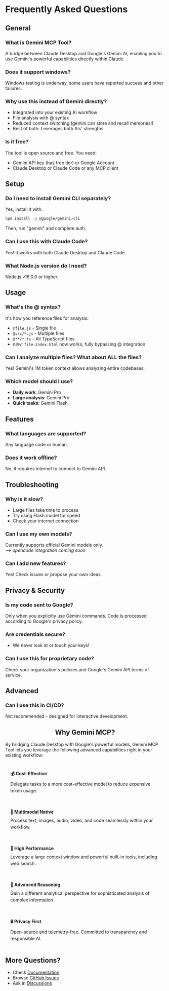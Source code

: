# Frequently Asked Questions

## General

### What is Gemini MCP Tool?
A bridge between Claude Desktop and Google's Gemini AI, enabling you to use Gemini's powerful capabilities directly within Claude.

### Does it support windows?
Windows testing is underway, some users have reported success and other failures.

### Why use this instead of Gemini directly?
- Integrated into your existing AI workflow
- File analysis with @ syntax
- Reduced context switching (gemini can store and recall memories!)
- Best of both: Leverages both AIs' strengths

### Is it free?
The tool is open source and free. You need:
- Gemini API key (has free tier) or Google Account
- Claude Desktop or Claude Code or any MCP client

## Setup

### Do I need to install Gemini CLI separately?
Yes, install it with:
```bash
npm install -g @google/gemini-cli
```
Then, run "gemini" and complete auth.

### Can I use this with Claude Code?
Yes! It works with both Claude Desktop and Claude Code.

### What Node.js version do I need?
Node.js v16.0.0 or higher.

## Usage

### What's the @ syntax?
It's how you reference files for analysis:
- `@file.js` - Single file
- `@src/*.js` - Multiple files
- `@**/*.ts` - All TypeScript files
- *new:* `file:index.html` now works, fully bypassing @ integration

### Can I analyze multiple files? What about ALL the files?
Yes! Gemini's 1M token context allows analyzing entire codebases.

### Which model should I use?
- **Daily work**: Gemini Pro
- **Large analysis**: Gemini Pro
- **Quick tasks**: Gemini Flash

## Features

### What languages are supported?
Any language code or human.

### Does it work offline?
No, it requires internet to connect to Gemini API.

## Troubleshooting

### Why is it slow?
- Large files take time to process
- Try using Flash model for speed
- Check your internet connection

### Can I use my own models?
Currently supports official Gemini models only.<br>
*--> opencode integration coming soon*

### Can I add new features?
Yes! Check issues or propose your own ideas.

## Privacy & Security

### Is my code sent to Google?
Only when you explicitly use Gemini commands. Code is processed according to Google's privacy policy.

### Are credentials secure?
- We never look at or touch your keys!

### Can I use this for proprietary code?
Check your organization's policies and Google's Gemini API terms of service.

## Advanced

### Can I use this in CI/CD?
Not recommended - designed for interactive development.

<div style="text-align: center;">

## Why Gemini MCP?

</div>

By bridging Claude Desktop with Google's powerful models, Gemini MCP Tool lets you leverage the following advanced capabilities right in your existing workflow:

<div style="display: grid; grid-template-columns: repeat(auto-fit, minmax(250px, 1fr)); gap: 16px; margin: 24px 0;">
  <div style="background: var(--vp-c-bg-soft); padding: 16px; border-radius: 8px; border: 1px solid var(--vp-c-divider);">
    <h4 style="margin: 0 0 8px 0; color: var(--vp-c-brand);">💰 Cost-Effective</h4>
    <p style="margin: 0; font-size: 14px; line-height: 1.5;">Delegate tasks to a more cost-effective model to reduce expensive token usage.</p>
  </div>
  
  <div style="background: var(--vp-c-bg-soft); padding: 16px; border-radius: 8px; border: 1px solid var(--vp-c-divider);">
    <h4 style="margin: 0 0 8px 0; color: var(--vp-c-brand);">🎯 Multimodal Native</h4>
    <p style="margin: 0; font-size: 14px; line-height: 1.5;">Process text, images, audio, video, and code seamlessly within your workflow.</p>
  </div>
  
  <div style="background: var(--vp-c-bg-soft); padding: 16px; border-radius: 8px; border: 1px solid var(--vp-c-divider);">
    <h4 style="margin: 0 0 8px 0; color: var(--vp-c-brand);">🚀 High Performance</h4>
    <p style="margin: 0; font-size: 14px; line-height: 1.5;">Leverage a large context window and powerful built-in tools, including web search.</p>
  </div>
  
  <div style="background: var(--vp-c-bg-soft); padding: 16px; border-radius: 8px; border: 1px solid var(--vp-c-divider);">
    <h4 style="margin: 0 0 8px 0; color: var(--vp-c-brand);">🧠 Advanced Reasoning</h4>
    <p style="margin: 0; font-size: 14px; line-height: 1.5;">Gain a different analytical perspective for sophisticated analysis of complex information.</p>
  </div>
  
  <div style="background: var(--vp-c-bg-soft); padding: 16px; border-radius: 8px; border: 1px solid var(--vp-c-divider);">
    <h4 style="margin: 0 0 8px 0; color: var(--vp-c-brand);">🔒 Privacy First</h4>
    <p style="margin: 0; font-size: 14px; line-height: 1.5;">Open-source and telemetry-free. Committed to transparency and responsible AI.</p>
  </div>
</div>

## More Questions?

- Check [Documentation](/)
- Browse [GitHub Issues](https://github.com/jamubc/gemini-mcp-tool/issues)
- Ask in [Discussions](https://github.com/jamubc/gemini-mcp-tool/discussions)